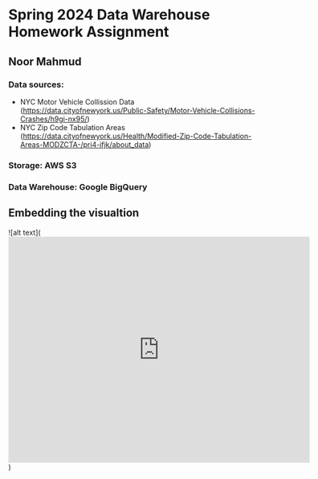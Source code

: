 # Spring 2024 Data Warehouse Homework Assignment

## Noor Mahmud

### Data sources:
* NYC Motor Vehicle Collission Data (https://data.cityofnewyork.us/Public-Safety/Motor-Vehicle-Collisions-Crashes/h9gi-nx95/)
* NYC Zip Code Tabulation Areas (https://data.cityofnewyork.us/Health/Modified-Zip-Code-Tabulation-Areas-MODZCTA-/pri4-ifjk/about_data)


### **Storage:** AWS S3
### **Data Warehouse:** Google BigQuery


## Embedding the visualtion

![alt text](<iframe width="600" height="450" src="https://lookerstudio.google.com/embed/reporting/d3c42db1-bb41-4522-8711-9ce421f4c75f/page/caq0D" frameborder="0" style="border:0" allowfullscreen sandbox="allow-storage-access-by-user-activation allow-scripts allow-same-origin allow-popups allow-popups-to-escape-sandbox"></iframe>)

